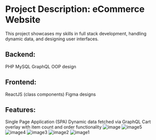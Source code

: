 # Project Description: eCommerce Website
This project showcases my skills in full stack development, handling dynamic data, and designing user interfaces.

## Backend:
PHP
MySQL
GraphQL
OOP design

## Frontend:
ReactJS (class components)
Figma designs

## Features:
Single Page Application (SPA)
Dynamic data fetched via GraphQL
Cart overlay with item count and order functionality
![image](https://github.com/mitkapanarin/scandi-web-test/assets/114948515/9c0b3572-d8de-4048-9bf4-05f2c5144648)
![image5](https://github.com/mitkapanarin/scandi-web-test/assets/114948515/50f293ae-d690-4f7f-8081-63e6e55e7423)
![image4](https://github.com/mitkapanarin/scandi-web-test/assets/114948515/d5fa6c02-7000-4ec9-8814-81ca195977fa)
![image3](https://github.com/mitkapanarin/scandi-web-test/assets/114948515/c6c9b4fc-326c-4408-8a79-b0daaf77ac99)
![image2](https://github.com/mitkapanarin/scandi-web-test/assets/114948515/57461364-2a60-4def-a543-34ab16b78d55)
![image1](https://github.com/mitkapanarin/scandi-web-test/assets/114948515/1b1f2117-d164-4564-8291-7c37aa883b89)
